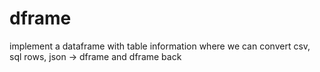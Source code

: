 # dframe

implement a dataframe with table information
where we can convert csv, sql rows, json -> dframe
and dframe back
